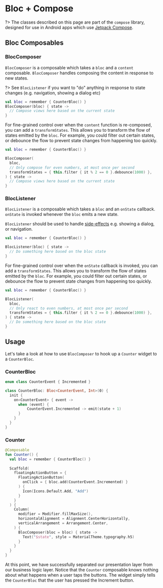 # Bloc + Compose

?> The classes described on this page are part of the `compose` library, designed for use in Android apps which use [Jetpack Compose](https://developer.android.com/jetpack/compose).

## Bloc Composables

### BlocComposer

`BlocComposer` is a composable which takes a `bloc` and a `content` composable. `BlocComposer` handles composing the content in response to new states.

?> See `BlocListener` if you want to "do" anything in response to state changes (e.g. navigation, showing a dialog etc)

```kotlin
val bloc = remember { CounterBloc() }
BlocComposer(bloc) { state ->
  // Compose views here based on the current state
}
```

For fine-grained control over when the `content` function is re-composed, you can add a `transformStates`. This allows you to transform the flow of states emitted by the `bloc`. For example, you could filter out certain states, or debounce the flow to prevent state changes from happening too quickly.

```kotlin
val bloc = remember { CounterBloc() }

BlocComposer(
  bloc,
  // Only compose for even numbers, at most once per second
  transformStates = { this.filter { it % 2 == 0 }.debounce(1000) },
) { state ->
  // Compose views here based on the current state
}
```

### BlocListener

`BlocListener` is a composable which takes a `bloc` and an `onState` callback. `onState` is invoked whenever the `bloc` emits a new state.

`BlocListener` should be used to handle [side-effects](https://developer.android.com/jetpack/compose/side-effects) e.g. showing a dialog, or navigation.

```kotlin
val bloc = remember { CounterBloc() }

BlocListener(bloc) { state -> 
  // Do something here based on the bloc state
}
```

For fine-grained control over when the `onState` callback is invoked, you can add a `transformStates`. This allows you to transform the flow of states emitted by the `bloc`. For example, you could filter out certain states, or debounce the flow to prevent state changes from happening too quickly.

```kotlin
val bloc = remember { CounterBloc() }

BlocListener(
  bloc,
  // Only react to even numbers, at most once per second
  transformStates = { this.filter { it % 2 == 0 }.debounce(1000) },
) { state -> 
  // Do something here based on the bloc state
}
```

## Usage

Let's take a look at how to use `BlocComposer` to hook up a `Counter` widget to a `CounterBloc`.

### CounterBloc

```kotlin
enum class CounterEvent { Incremented }

class CounterBloc: Bloc<CounterEvent, Int>(0) {
  init {
    on<CounterEvent> { event ->
      when (event) {
	      CounterEvent.Incremented -> emit(state + 1)
      }
    }
  }
}
```

### Counter

```kotlin
@Composable
fun Counter() {
  val bloc = remember { CounterBloc() }
  
  Scaffold(
    floatingActionButton = {
      FloatingActionButton(
      	onClick = { bloc.add(CounterEvent.Incremented) }
      ) {
        Icon(Icons.Default.Add, "Add")
      }
    }
  ) {
    Column(
      modifier = Modifier.fillMaxSize(),
      horizontalAlignment = Alignment.CenterHorizontally,
      verticalArrangement = Arrangement.Center,
    ) {
      BlocComposer(bloc = bloc) { state ->
        Text("$state", style = MaterialTheme.typography.h5)
      }
    }
  }
}
```

At this point, we have successfully separated our presentation layer from our business logic layer. Notice that the `Counter` composable knows nothing about what happens when a user taps the buttons. The widget simply tells the `CounterBloc` that the user has pressed the Increment button.